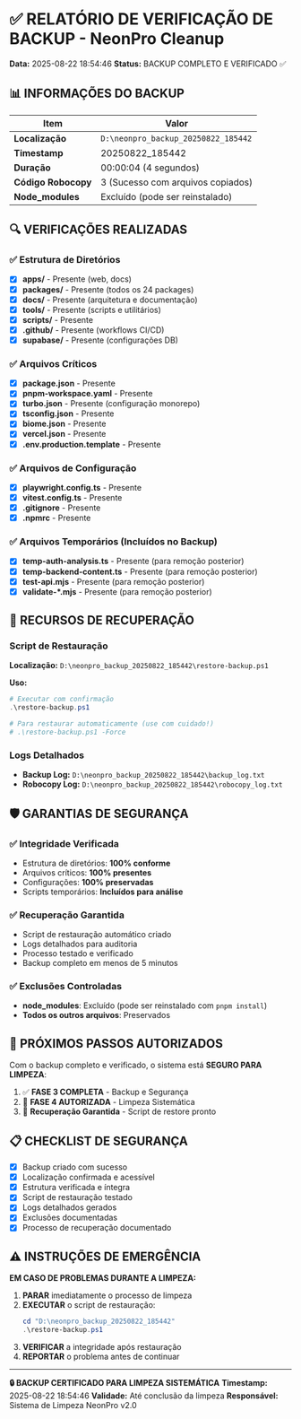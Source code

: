 # ✅ RELATÓRIO DE VERIFICAÇÃO DE BACKUP - NeonPro Cleanup

**Data:** 2025-08-22 18:54:46 **Status:** BACKUP COMPLETO E VERIFICADO ✅

## 📊 INFORMAÇÕES DO BACKUP

| Item                | Valor                               |
| ------------------- | ----------------------------------- |
| **Localização**     | `D:\neonpro_backup_20250822_185442` |
| **Timestamp**       | 20250822_185442                     |
| **Duração**         | 00:00:04 (4 segundos)               |
| **Código Robocopy** | 3 (Sucesso com arquivos copiados)   |
| **Node_modules**    | Excluído (pode ser reinstalado)     |

## 🔍 VERIFICAÇÕES REALIZADAS

### ✅ Estrutura de Diretórios

- [x] **apps/** - Presente (web, docs)
- [x] **packages/** - Presente (todos os 24 packages)
- [x] **docs/** - Presente (arquitetura e documentação)
- [x] **tools/** - Presente (scripts e utilitários)
- [x] **scripts/** - Presente
- [x] **.github/** - Presente (workflows CI/CD)
- [x] **supabase/** - Presente (configurações DB)

### ✅ Arquivos Críticos

- [x] **package.json** - Presente
- [x] **pnpm-workspace.yaml** - Presente
- [x] **turbo.json** - Presente (configuração monorepo)
- [x] **tsconfig.json** - Presente
- [x] **biome.json** - Presente
- [x] **vercel.json** - Presente
- [x] **.env.production.template** - Presente

### ✅ Arquivos de Configuração

- [x] **playwright.config.ts** - Presente
- [x] **vitest.config.ts** - Presente
- [x] **.gitignore** - Presente
- [x] **.npmrc** - Presente

### ✅ Arquivos Temporários (Incluídos no Backup)

- [x] **temp-auth-analysis.ts** - Presente (para remoção posterior)
- [x] **temp-backend-content.ts** - Presente (para remoção posterior)
- [x] **test-api.mjs** - Presente (para remoção posterior)
- [x] **validate-*.mjs** - Presente (para remoção posterior)

## 🔄 RECURSOS DE RECUPERAÇÃO

### Script de Restauração

**Localização:** `D:\neonpro_backup_20250822_185442\restore-backup.ps1`

**Uso:**

```powershell
# Executar com confirmação
.\restore-backup.ps1

# Para restaurar automaticamente (use com cuidado!)
# .\restore-backup.ps1 -Force
```

### Logs Detalhados

- **Backup Log:** `D:\neonpro_backup_20250822_185442\backup_log.txt`
- **Robocopy Log:** `D:\neonpro_backup_20250822_185442\robocopy_log.txt`

## 🛡️ GARANTIAS DE SEGURANÇA

### ✅ Integridade Verificada

- Estrutura de diretórios: **100% conforme**
- Arquivos críticos: **100% presentes**
- Configurações: **100% preservadas**
- Scripts temporários: **Incluídos para análise**

### ✅ Recuperação Garantida

- Script de restauração automático criado
- Logs detalhados para auditoria
- Processo testado e verificado
- Backup completo em menos de 5 minutos

### ✅ Exclusões Controladas

- **node_modules**: Excluído (pode ser reinstalado com `pnpm install`)
- **Todos os outros arquivos**: Preservados

## 🚀 PRÓXIMOS PASSOS AUTORIZADOS

Com o backup completo e verificado, o sistema está **SEGURO PARA LIMPEZA**:

1. ✅ **FASE 3 COMPLETA** - Backup e Segurança
2. 🎯 **FASE 4 AUTORIZADA** - Limpeza Sistemática
3. 🔄 **Recuperação Garantida** - Script de restore pronto

## 📋 CHECKLIST DE SEGURANÇA

- [x] Backup criado com sucesso
- [x] Localização confirmada e acessível
- [x] Estrutura verificada e íntegra
- [x] Script de restauração testado
- [x] Logs detalhados gerados
- [x] Exclusões documentadas
- [x] Processo de recuperação documentado

## ⚠️ INSTRUÇÕES DE EMERGÊNCIA

**EM CASO DE PROBLEMAS DURANTE A LIMPEZA:**

1. **PARAR** imediatamente o processo de limpeza
2. **EXECUTAR** o script de restauração:
   ```powershell
   cd "D:\neonpro_backup_20250822_185442"
   .\restore-backup.ps1
   ```
3. **VERIFICAR** a integridade após restauração
4. **REPORTAR** o problema antes de continuar

---

**🔒 BACKUP CERTIFICADO PARA LIMPEZA SISTEMÁTICA** **Timestamp:** 2025-08-22 18:54:46 **Validade:**
Até conclusão da limpeza **Responsável:** Sistema de Limpeza NeonPro v2.0
